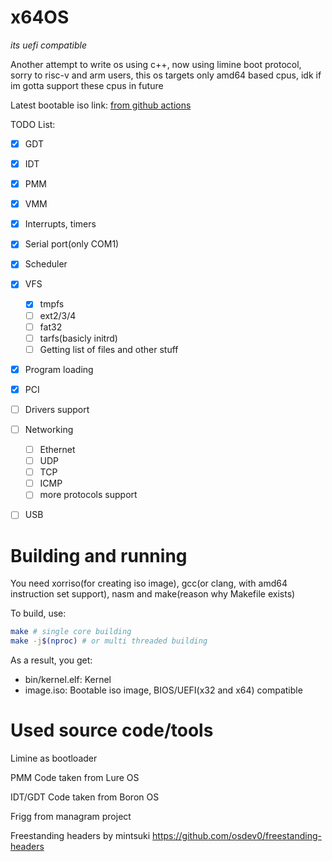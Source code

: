# x64OS

*its uefi compatible*

Another attempt to write os using c++, now using limine boot protocol, sorry to risc-v and arm users, this os targets only amd64 based cpus, idk if im gotta support these cpus in future

Latest bootable iso link: [from github actions](https://nightly.link/SachaTending/x64OS/workflows/c-cpp/main/Bootable%20image.zip)

TODO List:
 - [x] GDT
 - [x] IDT
 - [x] PMM
 - [x] VMM
 - [x] Interrupts, timers
 - [x] Serial port(only COM1)
 - [x] Scheduler
 - [X] VFS
    - [X] tmpfs
    - [ ] ext2/3/4
    - [ ] fat32
    - [ ] tarfs(basicly initrd)
    - [ ] Getting list of files and other stuff
 - [x] Program loading
 - [x] PCI
 - [ ] Drivers support
 - [ ] Networking
    - [ ] Ethernet
    - [ ] UDP
    - [ ] TCP
    - [ ] ICMP
    - [ ] more protocols support
 - [ ] USB


# Building and running
You need xorriso(for creating iso image), gcc(or clang, with amd64 instruction set support), nasm and make(reason why Makefile exists) 

To build, use:
```sh
make # single core building
make -j$(nproc) # or multi threaded building
```

As a result, you get:
   - bin/kernel.elf: Kernel
   - image.iso: Bootable iso image, BIOS/UEFI(x32 and x64) compatible

# Used source code/tools
Limine as bootloader

PMM Code taken from Lure OS

IDT/GDT Code taken from Boron OS

Frigg from managram project

Freestanding headers by mintsuki https://github.com/osdev0/freestanding-headers
